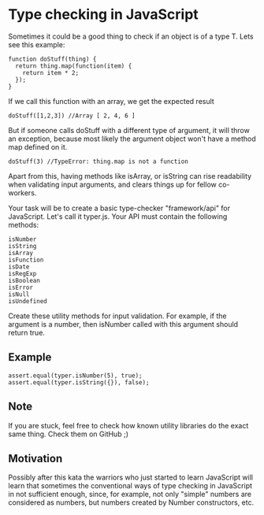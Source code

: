 # Type checking in JavaScript
Sometimes it could be a good thing to check if an object is of a type T. Lets see this example:

```
function doStuff(thing) {
  return thing.map(function(item) {
    return item * 2;
  });
}
```

If we call this function with an array, we get the expected result
```
doStuff([1,2,3]) //Array [ 2, 4, 6 ]
```
But if someone calls doStuff with a different type of argument, it will throw an exception, because most likely the argument object won't have a method map defined on it.
```
doStuff(3) //TypeError: thing.map is not a function
```
Apart from this, having methods like isArray, or isString can rise readability when validating input arguments, and clears things up for fellow co-workers.

Your task will be to create a basic type-checker "framework/api" for JavaScript. Let's call it typer.js. Your API must contain the following methods:

```
isNumber
isString
isArray
isFunction
isDate
isRegExp
isBoolean
isError
isNull
isUndefined
```
Create these utility methods for input validation. For example, if the argument is a number, then isNumber called with this argument should return true.

## Example
```
assert.equal(typer.isNumber(5), true);
assert.equal(typer.isString({}), false);
```
## Note
If you are stuck, feel free to check how known utility libraries do the exact same thing. Check them on GitHub ;)

## Motivation
Possibly after this kata the warriors who just started to learn JavaScript will learn that sometimes the conventional ways of type checking in JavaScript in not sufficient enough, since, for example, not only "simple" numbers are considered as numbers, but numbers created by Number constructors, etc.